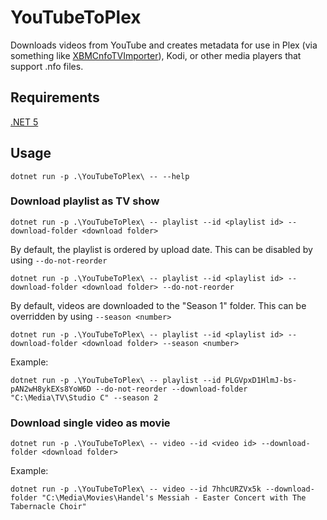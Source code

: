 ﻿# YouTubeToPlex

Downloads videos from YouTube and creates metadata for use in Plex (via something like [XBMCnfoTVImporter](https://github.com/gboudreau/XBMCnfoTVImporter.bundle)), Kodi, or other media players that support .nfo files.

## Requirements

[.NET 5](https://dotnet.microsoft.com/download)

## Usage

`dotnet run -p .\YouTubeToPlex\ -- --help`

### Download playlist as TV show

`dotnet run -p .\YouTubeToPlex\ -- playlist --id <playlist id> --download-folder <download folder>`

By default, the playlist is ordered by upload date. This can be disabled by using `--do-not-reorder`

`dotnet run -p .\YouTubeToPlex\ -- playlist --id <playlist id> --download-folder <download folder> --do-not-reorder`

By default, videos are downloaded to the "Season 1" folder. This can be overridden by using `--season <number>`

`dotnet run -p .\YouTubeToPlex\ -- playlist --id <playlist id> --download-folder <download folder> --season <number>`

Example:

`dotnet run -p .\YouTubeToPlex\ -- playlist --id PLGVpxD1HlmJ-bs-pAN2wH8ykEXs8YoW6D --do-not-reorder --download-folder "C:\Media\TV\Studio C" --season 2`

### Download single video as movie

`dotnet run -p .\YouTubeToPlex\ -- video --id <video id> --download-folder <download folder>`

Example:

`dotnet run -p .\YouTubeToPlex\ -- video --id 7hhcURZVx5k --download-folder "C:\Media\Movies\Handel's Messiah - Easter Concert with The Tabernacle Choir"`
